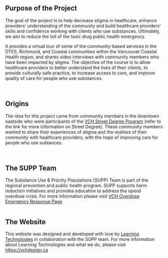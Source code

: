 <div class="columns">
  <div class="column is-12">

## Purpose of the Project
The goal of the project is to help decrease stigma in healthcare, enhance providers’ understanding of the community and build healthcare providers’ skills and confidence working with clients who use substances. Ultimately, we aim to reduce the toll of the toxic drug public health emergency.

It provides a virtual tour of some of the community-based services in the DTES, Richmond, and Coastal communities within the Vancouver Coastal Health region, and shares video interviews with community members who have been impacted by stigma. The objective of the course is to allow healthcare providers to better understand the lives of their clients, to provide culturally safe practice, to increase access to care, and improve quality of care for people who use substances.

<br>

## Origins
The idea for this project came from community members in the downtown eastside who were  participants of the [VCH Street Degree Program](http://www.vch.ca/about-us/news/news-releases/street-smart-peers-receive-canadas-first-certificate-in-overdose-response) (refer to the link for more information on Street Degree). These community members wanted to share their experiences of stigma and the realities of their community with healthcare providers, with the hope of improving care for people who use subtances.

  
  </div>
</div>
<br>
<div class="columns">
  <div class="column is-6">

## The SUPP Team
The Substance Use & Priority Populations (SUPP) Team is part of the regional prevention and public health program. SUPP supports harm reduction initiatives and provides education to address the opioid overdose crisis. For more information please visit [VCH Overdose Emergency Response Page](http://www.vch.ca/public-health/harm-reduction/overdose-prevention-response)
  
  </div>
   <div class="column is-5">
     <markdown-image src="images/team.jpg" alt="The SUPP Team, sitting outside, smiling"></markdown-image>
   </div>
</div>

## The Website
This website was designed and developed with love by [Learning Technologies](https://vchdesign.ca) in collaboration with the SUPP team. For more information about Learning Technologies and what we do, please visit https://vchdesign.ca


